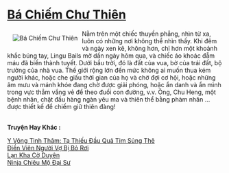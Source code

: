 <a href="https://truyentiki.com/ba-chiem-chu-thien.31754/" title="Bá Chiếm Chư Thiên"><h1>Bá Chiếm Chư Thiên</h1></a><div style="display:table"><img align="right" style="float: left; padding: 10px;" src="https://truyentiki.com/a/img/str/src/31754.jpg" alt="Bá Chiếm Chư Thiên">Nằm trên một chiếc thuyền phẳng, nhìn từ xa, luôn có những nơi không thể nhìn thấy. Khi đêm và ngày xen kẽ, không hơn, chỉ hơn một khoảnh khắc búng tay, Lingu Bails mờ dần ngày hôm qua, và chiếc áo khoác đẫm máu đã biến thành tuyết. Dưới bầu trời, đó là đất của vua, bờ của trái đất, bộ trưởng của nhà vua. Thế giới rộng lớn đến mức không ai muốn thua kém người khác, hoặc che giấu thời gian của họ và chờ đợi cơ hội, hoặc những âm mưu và mánh khóe đang chờ được giải phóng, hoặc ẩn danh và ẩn mình trong vực thẳm vắng vẻ để theo đuổi con đường, v.v. Ông, Chu Heng, một bệnh nhân, chặt đầu hàng ngàn yêu ma và thiên thể bằng phàm nhân ... được thiết kế để chiếm giữ thiên đàng!</div><p><br><b>Truyện Hay Khác :</b></p><a href="https://truyentiki.com/y-vong-tinh-tham-ta-thieu-dau-qua-tim-sung-the.31753/" alt="Y Võng Tình Thâm: Tạ Thiếu Đầu Quả Tim Sủng Thê">Y Võng Tình Thâm: Tạ Thiếu Đầu Quả Tim Sủng Thê</a><br/><a href="https://github.com/nownovels/truyenhay/tree/master/truyenhay/30348/README.md" alt="Điền Viên Người Vợ Bị Bỏ Rơi">Điền Viên Người Vợ Bị Bỏ Rơi</a><br/><a href="https://truyentiki.wordpress.com/2020/06/08/lan-kha-co-duyen/" alt="Lạn Kha Cờ Duyên">Lạn Kha Cờ Duyên</a><br/><a href="https://www.plurk.com/p/nv30nd" alt="Ninja Chiêu Mộ Đại Sư">Ninja Chiêu Mộ Đại Sư</a><br/>